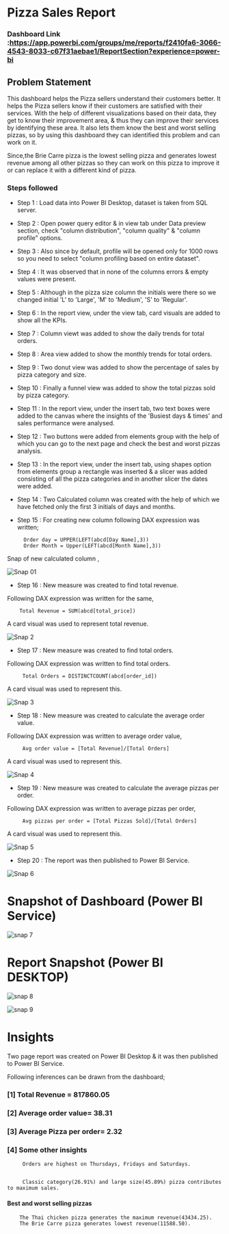 # Pizza Sales Report

### Dashboard Link :https://app.powerbi.com/groups/me/reports/f2410fa6-3066-4543-8033-c67f31aebae1/ReportSection?experience=power-bi

## Problem Statement

This dashboard helps the Pizza sellers understand their customers better. It helps the Pizza sellers know if their customers are satisfied with their services. With the help of different visualizations based on their data, they get to know their improvement area, & thus they can improve their services by identifying these area. It also lets them know the best and worst selling pizzas, so by using this dashboard they can identified this problem and can work on it.

Since,the Brie Carre pizza is the lowest selling pizza and generates lowest revenue among all other pizzas so they can work on this pizza to improve it or can replace it with a different kind of pizza.


### Steps followed 

- Step 1 : Load data into Power BI Desktop, dataset is taken from SQL server.
- Step 2 : Open power query editor & in view tab under Data preview section, check "column distribution", "column quality" & "column profile" options.
- Step 3 : Also since by default, profile will be opened only for 1000 rows so you need to select "column profiling based on entire dataset".
- Step 4 : It was observed that in none of the columns errors & empty values were present.
- Step 5 : Although in the pizza size column the initials were there so we changed initial 'L' to 'Large', 'M' to 'Medium', 'S' to 'Regular'.
- Step 6 : In the report view, under the view tab, card visuals are added to show all the KPIs.
- Step 7 : Column viewt was added to show the daily trends for total orders.
- Step 8 : Area view added to show the monthly trends for total orders.
- Step 9 : Two donut view was added to show the percentage of sales by pizza category and size.
- Step 10 : Finally a funnel view was added to show the total pizzas sold by pizza category. 
- Step 11 : In the report view, under the insert tab, two text boxes were added to the canvas where the insights of the 'Busiest days & times' and sales performance were analysed.
- Step 12 : Two buttons were added from elements group with the help of which you can go to the next page and check the best and worst pizzas analysis.
- Step 13 : In the report view, under the insert tab, using shapes option from elements group a rectangle was inserted & a slicer was added consisting of all the pizza categories and in another slicer the dates were added.
- Step 14 : Two Calculated column was created with the help of which we have fetched only the first 3 initials of days and months. 
- Step 15 : For creating new column following DAX expression was written;
       
        Order day = UPPER(LEFT(abcd[Day Name],3)) 
        Order Month = Upper(LEFT(abcd[Month Name],3))
        
Snap of new calculated column ,

![Snap 01](https://github.com/Schaudhury1996/Power-Bi-Project/assets/152690681/9232ef9a-cc0f-4254-874e-072478908524)
        
- Step 16 : New measure was created to find total revenue.

Following DAX expression was written for the same,
        
        Total Revenue = SUM(abcd[total_price])
        
A card visual was used to represent total revenue.

![Snap 2](https://github.com/Schaudhury1996/Power-Bi-Project/assets/152690681/7684f978-710a-41ff-89d8-049682d35b62)

        
 - Step 17 : New measure was created to find total orders.
 
 Following DAX expression was written to find total orders.
 
         Total Orders = DISTINCTCOUNT(abcd[order_id])
 
 A card visual was used to represent this.
 
 ![Snap 3](https://github.com/Schaudhury1996/Power-Bi-Project/assets/152690681/455fae9d-245f-4e59-9008-1b9b08e5acbe)

 
 - Step 18 : New measure was created to calculate the average order value.
 
 Following DAX expression was written to average order value,
 
         Avg order value = [Total Revenue]/[Total Orders]
    
 A card visual was used to represent this.
 
 
![Snap 4](https://github.com/Schaudhury1996/Power-Bi-Project/assets/152690681/313d6427-73ce-4210-bae6-860533b36c83)
 
  - Step 19 : New measure was created to calculate the average pizzas per order.
 
 Following DAX expression was written to average pizzas per order,
 
         Avg pizzas per order = [Total Pizzas Sold]/[Total Orders]
    
 A card visual was used to represent this.
 
 
![Snap 5](https://github.com/Schaudhury1996/Power-Bi-Project/assets/152690681/5c0647ba-a75d-4ffc-b676-ae057940bd0f)

 - Step 20 : The report was then published to Power BI Service.
 
 
![Snap 6](https://github.com/Schaudhury1996/Power-Bi-Project/assets/152690681/7e928b84-a214-4f7b-897b-f592de667286)


# Snapshot of Dashboard (Power BI Service)

![snap 7](https://github.com/Schaudhury1996/Power-Bi-Project/assets/152690681/64174054-455f-42b0-884f-61fe2663dfe1)

 
 # Report Snapshot (Power BI DESKTOP)

 
![snap 8](https://github.com/Schaudhury1996/Power-Bi-Project/assets/152690681/d47a660e-7b87-4541-b221-881fe04cde93)

![snap 9](https://github.com/Schaudhury1996/Power-Bi-Project/assets/152690681/c261077d-a53a-4756-9d29-4d47b0bd2723)



# Insights

Two page report was created on Power BI Desktop & it was then published to Power BI Service.

Following inferences can be drawn from the dashboard;

### [1] Total Revenue = 817860.05

           
### [2] Average order value= 38.31

  
  ### [3] Average Pizza per order= 2.32


 ### [4] Some other insights
 
         Orders are highest on Thursdays, Fridays and Saturdays.
         
       
         Classic category(26.91%) and large size(45.89%) pizza contributes to maximum sales.

 ####     Best and worst selling pizzas

        The Thai chicken pizza generates the maximum revenue(43434.25).
        The Brie Carre pizza generates lowest revenue(11588.50).
